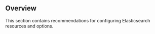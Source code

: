 ## Overview

This section contains recommendations for configuring Elasticsearch resources and options.
